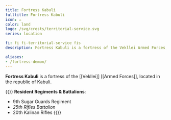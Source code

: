 ```yaml
---
title: Fortress Kabuli
fulltitle: Fortress Kabuli
icon: ⚔️
color: land
logo: /svg/crests/territorial-service.svg
series: location

fi: fi fi-territorial-service fis
description: Fortress Kabuli is a fortress of the Vekllei Armed Forces, located in the republic of Kabuli.

aliases:
- /fortress-demon/
---
```

**Fortress Kabuli** is a fortress of the [[Vekllei]] [[Armed Forces]], located in the republic of Kabuli.

{{<note table>}}
**Resident Regiments & Battalions**:

* 9th Sugar Guards Regiment
* *25th Rifles Battalion*
* 20th Kalinan Rifles
{{</note>}}

